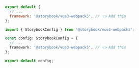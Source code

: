 <!-- TODO: Vet this example for CSF Next compatibility -->

```js filename=".storybook/main.js" renderer="vue" language="js"
export default {
  // ...
  framework: '@storybook/vue3-webpack5', // 👈 Add this
};
```

```ts filename=".storybook/main.ts" renderer="vue" language="ts"
import { StorybookConfig } from '@storybook/vue3-webpack5';

const config: StorybookConfig = {
  // ...
  framework: '@storybook/vue3-webpack5', // 👈 Add this
};

export default config;
```
